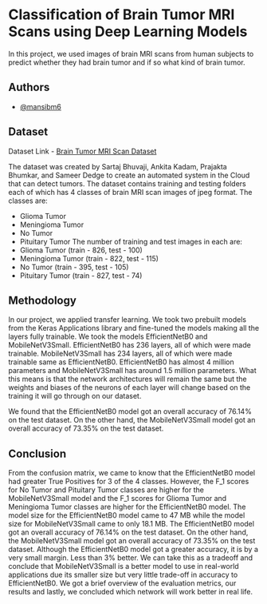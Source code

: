 
# Classification of Brain Tumor MRI Scans using Deep Learning Models

In this project, we used images of brain MRI scans from human subjects to predict whether they had brain tumor and if so what kind of brain tumor.


## Authors

- [@mansibm6](https://www.github.com/mansibm6)


## Dataset

Dataset Link - [Brain Tumor MRI Scan Dataset](https://www.kaggle.com/sartajbhuvaji/brain-tumor-classification-mri)

The dataset was created by Sartaj Bhuvaji, Ankita Kadam, Prajakta Bhumkar, and Sameer Dedge to create an automated system in the Cloud that can detect tumors.
The dataset contains training and testing folders each of which has 4 classes of brain MRI scan images of jpeg format. The classes are:
- Glioma Tumor
- Meningioma Tumor
- No Tumor 
- Pituitary Tumor
The number of training and test images in each are:
- Glioma Tumor (train - 826, test - 100)
- Meningioma Tumor (train - 822, test -	115)
- No Tumor	(train - 395, test - 105)
- Pituitary Tumor	(train - 827, test - 74)


## Methodology

In our project, we applied transfer learning. We took two prebuilt models from the Keras Applications library and fine-tuned the models making all the layers fully trainable. We took the models EfficientNetB0 and MobileNetV3Small. EfficientNetB0 has 236 layers, all of which were made trainable. MobileNetV3Small has 234 layers, all of which were made trainable same as EfficientNetB0. EfficientNetB0 has almost 4 million parameters and MobileNetV3Small has around 1.5 million parameters. What this means is that the network architectures will remain the same but the weights and biases of the neurons of each layer will change based on the training it will go through on our dataset. 

We found that the EfficientNetB0 model got an overall accuracy of 76.14% on the test dataset. On the other hand, the MobileNetV3Small model got an overall accuracy of 73.35% on the test dataset.
## Conclusion

From the confusion matrix, we came to know that the EfficientNetB0 model had greater True Positives for 3 of the 4 classes. However, the F_1 scores for No Tumor and Pituitary Tumor classes are higher for the MobileNetV3Small model and the F_1 scores for Glioma Tumor and Meningioma Tumor classes are higher for the EfficientNetB0 model. The model size for the EfficientNetB0 model came to 47 MB while the model size for MobileNetV3Small came to only 18.1 MB. The EfficientNetB0 model got an overall accuracy of 76.14% on the test dataset. On the other hand, the MobileNetV3Small model got an overall accuracy of 73.35% on the test dataset. Although the EfficientNetB0 model got a greater accuracy, it is by a very small margin. Less than 3% better. We can take this as a tradeoff and conclude that MobileNetV3Small is a better model to use in real-world applications due its smaller size but very little trade-off in accuracy to EfficientNetB0. 
We got a brief overview of the evaluation metrics, our results and lastly, we concluded which network will work better in real life.
